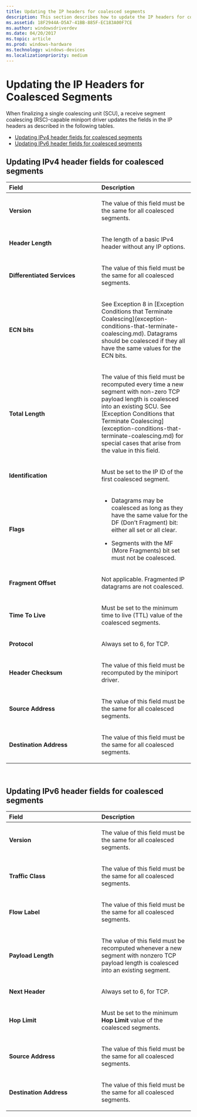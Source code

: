 ```yaml
---
title: Updating the IP headers for coalesced segments
description: This section describes how to update the IP headers for coalesced segments
ms.assetid: 18F2944A-D5A7-41BB-885F-EC183A00F7CE
ms.author: windowsdriverdev
ms.date: 04/20/2017
ms.topic: article
ms.prod: windows-hardware
ms.technology: windows-devices
ms.localizationpriority: medium
---
```


# Updating the IP Headers for Coalesced Segments


When finalizing a single coalescing unit (SCU), a receive segment coalescing (RSC)-capable miniport driver updates the fields in the IP headers as described in the following tables.

-   [Updating IPv4 header fields for coalesced segments](#updating-ipv4-header-fields-for-coalesced-segments)
-   [Updating IPv6 header fields for coalesced segments](#updating-ipv6-header-fields-for-coalesced-segments)

## Updating IPv4 header fields for coalesced segments


<table>
<colgroup>
<col width="50%" />
<col width="50%" />
</colgroup>
<thead>
<tr class="header">
<th align="left">Field</th>
<th align="left">Description</th>
</tr>
</thead>
<tbody>
<tr class="odd">
<td align="left"><p><strong>Version</strong></p></td>
<td align="left"><p>The value of this field must be the same for all coalesced segments.</p></td>
</tr>
<tr class="even">
<td align="left"><p><strong>Header Length</strong></p></td>
<td align="left"><p>The length of a basic IPv4 header without any IP options.</p></td>
</tr>
<tr class="odd">
<td align="left"><p><strong>Differentiated Services</strong></p></td>
<td align="left"><p>The value of this field must be the same for all coalesced segments.</p></td>
</tr>
<tr class="even">
<td align="left"><p><strong>ECN bits</strong></p></td>
<td align="left"><p>See Exception 8 in [Exception Conditions that Terminate Coalescing](exception-conditions-that-terminate-coalescing.md). Datagrams should be coalesced if they all have the same values for the ECN bits.</p></td>
</tr>
<tr class="odd">
<td align="left"><p><strong>Total Length</strong></p></td>
<td align="left"><p>The value of this field must be recomputed every time a new segment with non-zero TCP payload length is coalesced into an existing SCU. See [Exception Conditions that Terminate Coalescing](exception-conditions-that-terminate-coalescing.md) for special cases that arise from the value in this field.</p></td>
</tr>
<tr class="even">
<td align="left"><p><strong>Identification</strong></p></td>
<td align="left"><p>Must be set to the IP ID of the first coalesced segment.</p></td>
</tr>
<tr class="odd">
<td align="left"><p><strong>Flags</strong></p></td>
<td align="left"><ul>
<li><p>Datagrams may be coalesced as long as they have the same value for the DF (Don’t Fragment) bit: either all set or all clear.</p></li>
<li><p>Segments with the MF (More Fragments) bit set must not be coalesced.</p></li>
</ul></td>
</tr>
<tr class="even">
<td align="left"><p><strong>Fragment Offset</strong></p></td>
<td align="left"><p>Not applicable. Fragmented IP datagrams are not coalesced.</p></td>
</tr>
<tr class="odd">
<td align="left"><p><strong>Time To Live</strong></p></td>
<td align="left"><p>Must be set to the minimum time to live (TTL) value of the coalesced segments.</p></td>
</tr>
<tr class="even">
<td align="left"><p><strong>Protocol</strong></p></td>
<td align="left"><p>Always set to 6, for TCP.</p></td>
</tr>
<tr class="odd">
<td align="left"><p><strong>Header Checksum</strong></p></td>
<td align="left"><p>The value of this field must be recomputed by the miniport driver.</p></td>
</tr>
<tr class="even">
<td align="left"><p><strong>Source Address</strong></p></td>
<td align="left"><p>The value of this field must be the same for all coalesced segments.</p></td>
</tr>
<tr class="odd">
<td align="left"><p><strong>Destination Address</strong></p></td>
<td align="left"><p>The value of this field must be the same for all coalesced segments.</p></td>
</tr>
</tbody>
</table>

 

## Updating IPv6 header fields for coalesced segments


<table>
<colgroup>
<col width="50%" />
<col width="50%" />
</colgroup>
<thead>
<tr class="header">
<th align="left">Field</th>
<th align="left">Description</th>
</tr>
</thead>
<tbody>
<tr class="odd">
<td align="left"><p><strong>Version</strong></p></td>
<td align="left"><p>The value of this field must be the same for all coalesced segments.</p></td>
</tr>
<tr class="even">
<td align="left"><p><strong>Traffic Class</strong></p></td>
<td align="left"><p>The value of this field must be the same for all coalesced segments.</p></td>
</tr>
<tr class="odd">
<td align="left"><p><strong>Flow Label</strong></p></td>
<td align="left"><p>The value of this field must be the same for all coalesced segments.</p></td>
</tr>
<tr class="even">
<td align="left"><p><strong>Payload Length</strong></p></td>
<td align="left"><p>The value of this field must be recomputed whenever a new segment with nonzero TCP payload length is coalesced into an existing segment.</p></td>
</tr>
<tr class="odd">
<td align="left"><p><strong>Next Header</strong></p></td>
<td align="left"><p>Always set to 6, for TCP.</p></td>
</tr>
<tr class="even">
<td align="left"><p><strong>Hop Limit</strong></p></td>
<td align="left"><p>Must be set to the minimum <strong>Hop Limit</strong> value of the coalesced segments.</p></td>
</tr>
<tr class="odd">
<td align="left"><p><strong>Source Address</strong></p></td>
<td align="left"><p>The value of this field must be the same for all coalesced segments.</p></td>
</tr>
<tr class="even">
<td align="left"><p><strong>Destination Address</strong></p></td>
<td align="left"><p>The value of this field must be the same for all coalesced segments.</p></td>
</tr>
</tbody>
</table>

 

 

 





